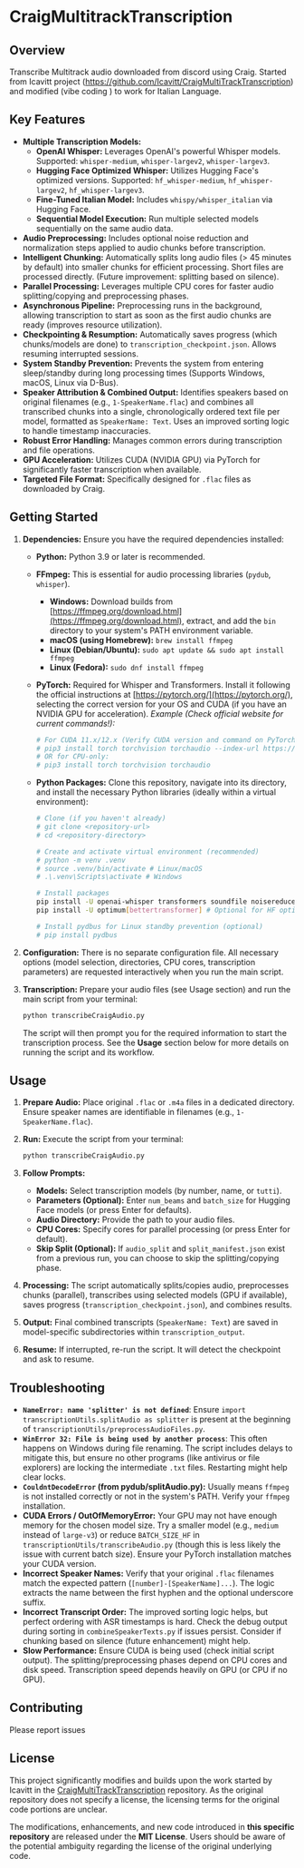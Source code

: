 # CraigMultitrackTranscription

## Overview

Transcribe Multitrack audio downloaded from discord using Craig. Started from Icavitt project (https://github.com/Icavitt/CraigMultiTrackTranscription) and modified (vibe coding ) to work for Italian Language.
## Key Features

*   **Multiple Transcription Models:**
    *   **OpenAI Whisper:** Leverages OpenAI's powerful Whisper models. Supported: `whisper-medium`, `whisper-largev2`, `whisper-largev3`.
    *   **Hugging Face Optimized Whisper:** Utilizes Hugging Face's optimized versions. Supported: `hf_whisper-medium`, `hf_whisper-largev2`, `hf_whisper-largev3`.
    *   **Fine-Tuned Italian Model:** Includes `whispy/whisper_italian` via Hugging Face.
    *   **Sequential Model Execution:** Run multiple selected models sequentially on the same audio data.
*   **Audio Preprocessing:** Includes optional noise reduction and normalization steps applied to audio chunks before transcription.
*   **Intelligent Chunking:** Automatically splits long audio files (> 45 minutes by default) into smaller chunks for efficient processing. Short files are processed directly. (Future improvement: splitting based on silence).
*   **Parallel Processing:** Leverages multiple CPU cores for faster audio splitting/copying and preprocessing phases.
*   **Asynchronous Pipeline:** Preprocessing runs in the background, allowing transcription to start as soon as the first audio chunks are ready (improves resource utilization).
*   **Checkpointing & Resumption:** Automatically saves progress (which chunks/models are done) to `transcription_checkpoint.json`. Allows resuming interrupted sessions.
*   **System Standby Prevention:** Prevents the system from entering sleep/standby during long processing times (Supports Windows, macOS, Linux via D-Bus).
*   **Speaker Attribution & Combined Output:** Identifies speakers based on original filenames (e.g., `1-SpeakerName.flac`) and combines all transcribed chunks into a single, chronologically ordered text file per model, formatted as `SpeakerName: Text`. Uses an improved sorting logic to handle timestamp inaccuracies.
*   **Robust Error Handling:** Manages common errors during transcription and file operations.
*   **GPU Acceleration:** Utilizes CUDA (NVIDIA GPU) via PyTorch for significantly faster transcription when available.
*   **Targeted File Format:** Specifically designed for `.flac` files as downloaded by Craig.

## Getting Started

1.  **Dependencies:** Ensure you have the required dependencies installed:
    *   **Python:** Python 3.9 or later is recommended.
    *   **FFmpeg:** This is essential for audio processing libraries (`pydub`, `whisper`).
        *   **Windows:** Download builds from [https://ffmpeg.org/download.html](https://ffmpeg.org/download.html), extract, and add the `bin` directory to your system's PATH environment variable.
        *   **macOS (using Homebrew):** `brew install ffmpeg`
        *   **Linux (Debian/Ubuntu):** `sudo apt update && sudo apt install ffmpeg`
        *   **Linux (Fedora):** `sudo dnf install ffmpeg`
    *   **PyTorch:** Required for Whisper and Transformers. Install it following the official instructions at [https://pytorch.org/](https://pytorch.org/), selecting the correct version for your OS and CUDA (if you have an NVIDIA GPU for acceleration).
        *Example (Check official website for current commands!):*

        ```bash
        # For CUDA 11.x/12.x (Verify CUDA version and command on PyTorch website!)
        # pip3 install torch torchvision torchaudio --index-url https://download.pytorch.org/whl/cu118
        # OR for CPU-only:
        # pip3 install torch torchvision torchaudio
        ```
    *   **Python Packages:** Clone this repository, navigate into its directory, and install the necessary Python libraries (ideally within a virtual environment):

        ```bash
        # Clone (if you haven't already)
        # git clone <repository-url>
        # cd <repository-directory>

        # Create and activate virtual environment (recommended)
        # python -m venv .venv
        # source .venv/bin/activate # Linux/macOS
        # .\.venv\Scripts\activate # Windows

        # Install packages
        pip install -U openai-whisper transformers soundfile noisereduce pydub numpy
        pip install -U optimum[bettertransformer] # Optional for HF optimization

        # Install pydbus for Linux standby prevention (optional)
        # pip install pydbus
        ```

2.  **Configuration:** There is no separate configuration file. All necessary options (model selection, directories, CPU cores, transcription parameters) are requested interactively when you run the main script.

3.  **Transcription:** Prepare your audio files (see Usage section) and run the main script from your terminal:
    ```bash
    python transcribeCraigAudio.py
    ```
    The script will then prompt you for the required information to start the transcription process. See the **Usage** section below for more details on running the script and its workflow.


## Usage

1.  **Prepare Audio:** Place original `.flac` or `.m4a` files in a dedicated directory. Ensure speaker names are identifiable in filenames (e.g., `1-SpeakerName.flac`).
2.  **Run:** Execute the script from your terminal:

    ```bash
    python transcribeCraigAudio.py
    ```
3.  **Follow Prompts:**
    *   **Models:** Select transcription models (by number, name, or `tutti`).
    *   **Parameters (Optional):** Enter `num_beams` and `batch_size` for Hugging Face models (or press Enter for defaults).
    *   **Audio Directory:** Provide the path to your audio files.
    *   **CPU Cores:** Specify cores for parallel processing (or press Enter for default).
    *   **Skip Split (Optional):** If `audio_split` and `split_manifest.json` exist from a previous run, you can choose to skip the splitting/copying phase.
4.  **Processing:** The script automatically splits/copies audio, preprocesses chunks (parallel), transcribes using selected models (GPU if available), saves progress (`transcription_checkpoint.json`), and combines results.
5.  **Output:** Final combined transcripts (`SpeakerName: Text`) are saved in model-specific subdirectories within `transcription_output`.
6.  **Resume:** If interrupted, re-run the script. It will detect the checkpoint and ask to resume.


## Troubleshooting

*   **`NameError: name 'splitter' is not defined`**: Ensure `import transcriptionUtils.splitAudio as splitter` is present at the beginning of `transcriptionUtils/preprocessAudioFiles.py`.
*   **`WinError 32: File is being used by another process`**: This often happens on Windows during file renaming. The script includes delays to mitigate this, but ensure no other programs (like antivirus or file explorers) are locking the intermediate `.txt` files. Restarting might help clear locks.
*   **`CouldntDecodeError` (from pydub/splitAudio.py):** Usually means `ffmpeg` is not installed correctly or not in the system's PATH. Verify your `ffmpeg` installation.
*   **CUDA Errors / OutOfMemoryError:** Your GPU may not have enough memory for the chosen model size. Try a smaller model (e.g., `medium` instead of `large-v3`) or reduce `BATCH_SIZE_HF` in `transcriptionUtils/transcribeAudio.py` (though this is less likely the issue with current batch size). Ensure your PyTorch installation matches your CUDA version.
*   **Incorrect Speaker Names:** Verify that your original `.flac` filenames match the expected pattern (`[number]-[SpeakerName]...`). The logic extracts the name between the first hyphen and the optional underscore suffix.
*   **Incorrect Transcript Order:** The improved sorting logic helps, but perfect ordering with ASR timestamps is hard. Check the debug output during sorting in `combineSpeakerTexts.py` if issues persist. Consider if chunking based on silence (future enhancement) might help.
*   **Slow Performance:** Ensure CUDA is being used (check initial script output). The splitting/preprocessing phases depend on CPU cores and disk speed. Transcription speed depends heavily on GPU (or CPU if no GPU).

## Contributing

Please report issues

## License

This project significantly modifies and builds upon the work started by Icavitt in the [CraigMultiTrackTranscription](https://github.com/Icavitt/CraigMultiTrackTranscription) repository. As the original repository does not specify a license, the licensing terms for the original code portions are unclear.

The modifications, enhancements, and new code introduced in **this specific repository** are released under the **MIT License**. Users should be aware of the potential ambiguity regarding the license of the original underlying code.

